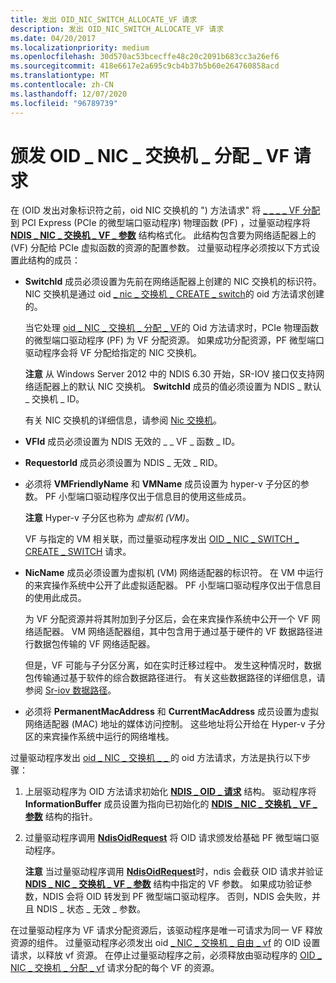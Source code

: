 ```yaml
---
title: 发出 OID_NIC_SWITCH_ALLOCATE_VF 请求
description: 发出 OID_NIC_SWITCH_ALLOCATE_VF 请求
ms.date: 04/20/2017
ms.localizationpriority: medium
ms.openlocfilehash: 30d570ac53bcecffe48c20c2091b683cc3a26ef6
ms.sourcegitcommit: 418e6617e2a695c9cb4b37b5b60e264760858acd
ms.translationtype: MT
ms.contentlocale: zh-CN
ms.lasthandoff: 12/07/2020
ms.locfileid: "96789739"
---
```

# <a name="issuing-oid_nic_switch_allocate_vf-requests"></a>颁发 OID \_ NIC \_ 交换机 \_ 分配 \_ VF 请求


在 (OID 发出对象标识符之前，oid NIC 交换机的 ") 方法请求" 将 [ \_ \_ \_ \_ VF 分配](./oid-nic-switch-allocate-vf.md) 到 PCI Express (PCIe 的微型端口驱动程序) 物理函数 (PF) ，过量驱动程序将 [**NDIS \_ NIC \_ 交换机 \_ VF \_ 参数**](/windows-hardware/drivers/ddi/ntddndis/ns-ntddndis-_ndis_nic_switch_vf_parameters) 结构格式化。 此结构包含要为网络适配器上的 (VF) 分配给 PCIe 虚拟函数的资源的配置参数。 过量驱动程序必须按以下方式设置此结构的成员：

-   **SwitchId** 成员必须设置为先前在网络适配器上创建的 NIC 交换机的标识符。 NIC 交换机是通过 oid [ \_ nic \_ 交换机 \_ CREATE \_ switch](./oid-nic-switch-create-switch.md)的 oid 方法请求创建的。

    当它处理 [oid \_ NIC \_ 交换机 \_ 分配 \_ VF](./oid-nic-switch-allocate-vf.md)的 Oid 方法请求时，PCIe 物理函数的微型端口驱动程序 (PF) 为 VF 分配资源。 如果成功分配资源，PF 微型端口驱动程序会将 VF 分配给指定的 NIC 交换机。

    **注意**  从 Windows Server 2012 中的 NDIS 6.30 开始，SR-IOV 接口仅支持网络适配器上的默认 NIC 交换机。 **SwitchId** 成员的值必须设置为 NDIS \_ 默认 \_ 交换机 \_ ID。

    有关 NIC 交换机的详细信息，请参阅 [Nic 交换机](nic-switches.md)。

-   **VFId** 成员必须设置为 NDIS 无效的 \_ \_ VF \_ 函数 \_ ID。

-   **RequestorId** 成员必须设置为 NDIS \_ 无效 \_ RID。

-   必须将 **VMFriendlyName** 和 **VMName** 成员设置为 hyper-v 子分区的参数。 PF 小型端口驱动程序仅出于信息目的使用这些成员。

    **注意**  Hyper-v 子分区也称为 *虚拟机 (VM)*。

    VF 与指定的 VM 相关联，而过量驱动程序发出 [OID \_ NIC \_ SWITCH \_ CREATE \_ SWITCH](./oid-nic-switch-create-switch.md) 请求。

-   **NicName** 成员必须设置为虚拟机 (VM) 网络适配器的标识符。 在 VM 中运行的来宾操作系统中公开了此虚拟适配器。 PF 小型端口驱动程序仅出于信息目的使用此成员。

    为 VF 分配资源并将其附加到子分区后，会在来宾操作系统中公开一个 VF 网络适配器。 VM 网络适配器组，其中包含用于通过基于硬件的 VF 数据路径进行数据包传输的 VF 网络适配器。

    但是，VF 可能与子分区分离，如在实时迁移过程中。 发生这种情况时，数据包传输通过基于软件的综合数据路径进行。 有关这些数据路径的详细信息，请参阅 [Sr-iov 数据路径](sr-iov-data-paths.md)。

-   必须将 **PermanentMacAddress** 和 **CurrentMacAddress** 成员设置为虚拟网络适配器 (MAC) 地址的媒体访问控制。 这些地址将公开给在 Hyper-v 子分区的来宾操作系统中运行的网络堆栈。

过量驱动程序发出 [oid \_ NIC \_ 交换机 \_ \_ ](./oid-nic-switch-allocate-vf.md) 的 oid 方法请求，方法是执行以下步骤：

1.  上层驱动程序为 OID 方法请求初始化 [**NDIS \_ OID \_ 请求**](/windows-hardware/drivers/ddi/ndis/ns-ndis-_ndis_oid_request) 结构。 驱动程序将 **InformationBuffer** 成员设置为指向已初始化的 [**NDIS \_ NIC \_ 交换机 \_ VF \_ 参数**](/windows-hardware/drivers/ddi/ntddndis/ns-ntddndis-_ndis_nic_switch_vf_parameters) 结构的指针。

2.  过量驱动程序调用 [**NdisOidRequest**](/windows-hardware/drivers/ddi/ndis/nf-ndis-ndisoidrequest) 将 OID 请求颁发给基础 PF 微型端口驱动程序。

    **注意**  当过量驱动程序调用 [**NdisOidRequest**](/windows-hardware/drivers/ddi/ndis/nf-ndis-ndisoidrequest)时，ndis 会截获 OID 请求并验证 [**NDIS \_ NIC \_ 交换机 \_ VF \_ 参数**](/windows-hardware/drivers/ddi/ntddndis/ns-ntddndis-_ndis_nic_switch_vf_parameters) 结构中指定的 VF 参数。 如果成功验证参数，NDIS 会将 OID 转发到 PF 微型端口驱动程序。 否则，NDIS 会失败，并且 NDIS \_ 状态 \_ 无效 \_ 参数。

在过量驱动程序为 VF 请求分配资源后，该驱动程序是唯一可请求为同一 VF 释放资源的组件。 过量驱动程序必须发出 oid [ \_ NIC \_ 交换机 \_ 自由 \_ vf](./oid-nic-switch-free-vf.md) 的 OID 设置请求，以释放 vf 资源。 在停止过量驱动程序之前，必须释放由驱动程序的 [OID \_ NIC \_ 交换机 \_ 分配 \_ vf](./oid-nic-switch-allocate-vf.md) 请求分配的每个 VF 的资源。
